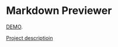 # Markdown Previewer

[DEMO](https://mrkdwn-previewer.web.app/).

[Project descriptioin](https://www.freecodecamp.org/learn/front-end-development-libraries/front-end-development-libraries-projects/build-a-markdown-previewer)
